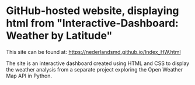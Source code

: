 # GitHub-hosted website, displaying html from "Interactive-Dashboard: Weather by Latitude" 

This site can be found at: https://nederlandsmd.github.io/Index_HW.html     

The site is an interactive dashboard created using HTML and CSS to display the weather analysis from a separate project exploring the Open Weather Map API in Python.
